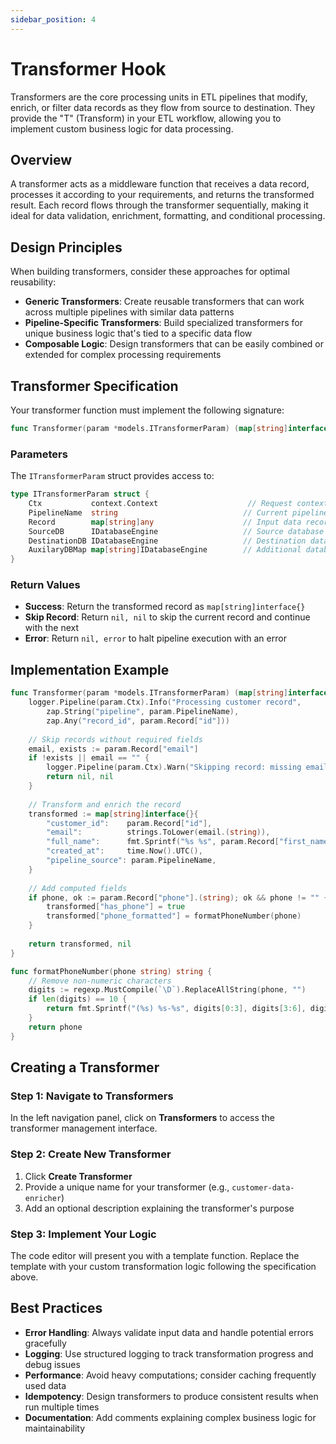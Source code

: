 ```yaml
---
sidebar_position: 4
---
```


# Transformer Hook

Transformers are the core processing units in ETL pipelines that modify, enrich, or filter data records as they flow from source to destination. They provide the "T" (Transform) in your ETL workflow, allowing you to implement custom business logic for data processing.

## Overview

A transformer acts as a middleware function that receives a data record, processes it according to your requirements, and returns the transformed result. Each record flows through the transformer sequentially, making it ideal for data validation, enrichment, formatting, and conditional processing.

## Design Principles

When building transformers, consider these approaches for optimal reusability:

- **Generic Transformers**: Create reusable transformers that can work across multiple pipelines with similar data patterns
- **Pipeline-Specific Transformers**: Build specialized transformers for unique business logic that's tied to a specific data flow
- **Composable Logic**: Design transformers that can be easily combined or extended for complex processing requirements

## Transformer Specification

Your transformer function must implement the following signature:

```go
func Transformer(param *models.ITransformerParam) (map[string]interface{}, error)
```

### Parameters

The `ITransformerParam` struct provides access to:

```go
type ITransformerParam struct {
    Ctx           context.Context                    // Request context for logging and cancellation
    PipelineName  string                            // Current pipeline identifier
    Record        map[string]any                    // Input data record to transform
    SourceDB      IDatabaseEngine                   // Source database connection
    DestinationDB IDatabaseEngine                   // Destination database connection
    AuxilaryDBMap map[string]IDatabaseEngine        // Additional database connections
}
```

### Return Values

- **Success**: Return the transformed record as `map[string]interface{}`
- **Skip Record**: Return `nil, nil` to skip the current record and continue with the next
- **Error**: Return `nil, error` to halt pipeline execution with an error

## Implementation Example

```go
func Transformer(param *models.ITransformerParam) (map[string]interface{}, error) {
    logger.Pipeline(param.Ctx).Info("Processing customer record", 
        zap.String("pipeline", param.PipelineName),
        zap.Any("record_id", param.Record["id"]))
    
    // Skip records without required fields
    email, exists := param.Record["email"]
    if !exists || email == "" {
        logger.Pipeline(param.Ctx).Warn("Skipping record: missing email")
        return nil, nil
    }
    
    // Transform and enrich the record
    transformed := map[string]interface{}{
        "customer_id":    param.Record["id"],
        "email":          strings.ToLower(email.(string)),
        "full_name":      fmt.Sprintf("%s %s", param.Record["first_name"], param.Record["last_name"]),
        "created_at":     time.Now().UTC(),
        "pipeline_source": param.PipelineName,
    }
    
    // Add computed fields
    if phone, ok := param.Record["phone"].(string); ok && phone != "" {
        transformed["has_phone"] = true
        transformed["phone_formatted"] = formatPhoneNumber(phone)
    }
    
    return transformed, nil
}

func formatPhoneNumber(phone string) string {
    // Remove non-numeric characters
    digits := regexp.MustCompile(`\D`).ReplaceAllString(phone, "")
    if len(digits) == 10 {
        return fmt.Sprintf("(%s) %s-%s", digits[0:3], digits[3:6], digits[6:10])
    }
    return phone
}
```

## Creating a Transformer

### Step 1: Navigate to Transformers
In the left navigation panel, click on **Transformers** to access the transformer management interface.

### Step 2: Create New Transformer
1. Click **Create Transformer**
2. Provide a unique name for your transformer (e.g., `customer-data-enricher`)
3. Add an optional description explaining the transformer's purpose

### Step 3: Implement Your Logic
The code editor will present you with a template function. Replace the template with your custom transformation logic following the specification above.

## Best Practices

- **Error Handling**: Always validate input data and handle potential errors gracefully
- **Logging**: Use structured logging to track transformation progress and debug issues
- **Performance**: Avoid heavy computations; consider caching frequently used data
- **Idempotency**: Design transformers to produce consistent results when run multiple times
- **Documentation**: Add comments explaining complex business logic for maintainability